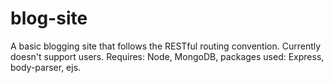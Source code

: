 # blog-site
A basic blogging site that follows the RESTful routing convention.
Currently doesn't support users.
Requires: Node, MongoDB, 
          packages used: Express, body-parser, ejs.
